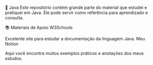 📌 Java
Este repositório contém grande parte do material que estudei e pratiquei em Java. Ele pode servir como referência para aprendizado e consulta.

📚 Materiais de Apoio
W3Schools

Excelente site para estudar a documentação da linguagem Java.
Meu Notion

Aqui você encontra muitos exemplos práticos e anotações dos meus estudos.
